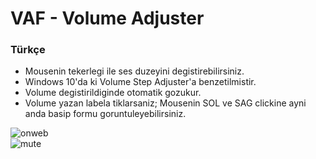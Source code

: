 # VAF - Volume Adjuster
### Türkçe
* Mousenin tekerlegi ile ses duzeyini degistirebilirsiniz.
* Windows 10'da ki Volume Step Adjuster'a benzetilmistir.
* Volume  degistirildiginde otomatik gozukur.
* Volume yazan labela tiklarsaniz; Mousenin SOL ve SAG clickine ayni anda basip formu goruntuleyebilirsiniz.


![onweb](https://user-images.githubusercontent.com/29755479/35992363-c4778904-0d12-11e8-818b-439444527a30.png)  
![mute](https://user-images.githubusercontent.com/29755479/35992383-ce827986-0d12-11e8-9735-3b9374809f83.png)

